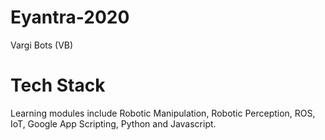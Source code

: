 # Eyantra-2020
Vargi Bots (VB)
# Tech Stack
Learning modules include Robotic Manipulation, 
Robotic Perception, 
ROS, 
IoT, 
Google App Scripting, 
Python and 
Javascript.
